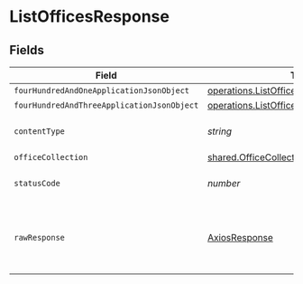 # ListOfficesResponse


## Fields

| Field                                                                                                  | Type                                                                                                   | Required                                                                                               | Description                                                                                            |
| ------------------------------------------------------------------------------------------------------ | ------------------------------------------------------------------------------------------------------ | ------------------------------------------------------------------------------------------------------ | ------------------------------------------------------------------------------------------------------ |
| `fourHundredAndOneApplicationJsonObject`                                                               | [operations.ListOfficesResponseBody](../../models/operations/listofficesresponsebody.md)               | :heavy_minus_sign:                                                                                     | Unauthenticated                                                                                        |
| `fourHundredAndThreeApplicationJsonObject`                                                             | [operations.ListOfficesOfficesResponseBody](../../models/operations/listofficesofficesresponsebody.md) | :heavy_minus_sign:                                                                                     | Forbidden                                                                                              |
| `contentType`                                                                                          | *string*                                                                                               | :heavy_check_mark:                                                                                     | HTTP response content type for this operation                                                          |
| `officeCollection`                                                                                     | [shared.OfficeCollection](../../models/shared/officecollection.md)                                     | :heavy_minus_sign:                                                                                     | OK                                                                                                     |
| `statusCode`                                                                                           | *number*                                                                                               | :heavy_check_mark:                                                                                     | HTTP response status code for this operation                                                           |
| `rawResponse`                                                                                          | [AxiosResponse](https://axios-http.com/docs/res_schema)                                                | :heavy_minus_sign:                                                                                     | Raw HTTP response; suitable for custom response parsing                                                |